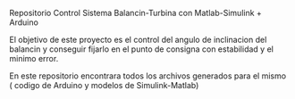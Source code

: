 Repositorio Control Sistema Balancin-Turbina con Matlab-Simulink + Arduino


El objetivo de este proyecto es el control del angulo de inclinacion del balancin y conseguir fijarlo en el punto de consigna con estabilidad y el minimo error.


En este repositorio encontrara todos los archivos generados para el mismo ( codigo de Arduino y modelos de Simulink-Matlab)
